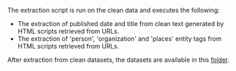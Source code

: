 The extraction script is run on the clean data and executes the following:

- The extraction of published date and title from clean text generated by HTML scripts retrieved from URLs.
- The extraction of 'person', 'organization' and 'places' entity tags from HTML scripts retrieved from URLs.

After extraction from clean datasets, the datasets are available in this [folder](https://github.com/GMU-Capstone-690/Data-Tagging-via-Content-and-Standards/tree/main/Data%20Extraction/Datasets_after_extraction).

